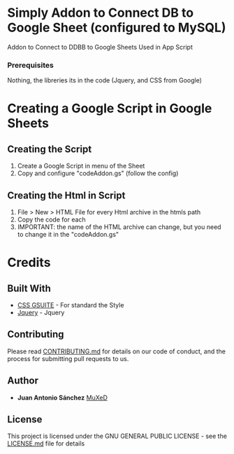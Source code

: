 # Simply Addon to Connect DB to Google Sheet (configured to MySQL)

Addon to Connect to DDBB to Google Sheets
Used in App Script

### Prerequisites

Nothing, the libreries its in the code (Jquery, and CSS from Google)

# Creating a Google Script in Google Sheets

## Creating the Script

1. Create a Google Script in menu of the Sheet 
2. Copy and configure "codeAddon.gs" (follow the config)

## Creating the Html in Script

1. File > New > HTML File for every Html archive in the htmls path
2. Copy the code for each
3. IMPORTANT: the name of the HTML archive can change, but you need to change it in the "codeAddon.gs"

# Credits

## Built With

* [CSS GSUITE](https://developers.google.com/gsuite/add-ons/guides/css) - For standard the Style
* [Jquery](https://jquery.com/) - Jquery

## Contributing

Please read [CONTRIBUTING.md](https://gist.github.com/PurpleBooth/b24679402957c63ec426) for details on our code of conduct, and the process for submitting pull requests to us.

## Author

* **Juan Antonio Sánchez** [MuXeD](http://muxed.es/)

## License

This project is licensed under the GNU GENERAL PUBLIC LICENSE - see the [LICENSE.md](LICENSE.md) file for details
